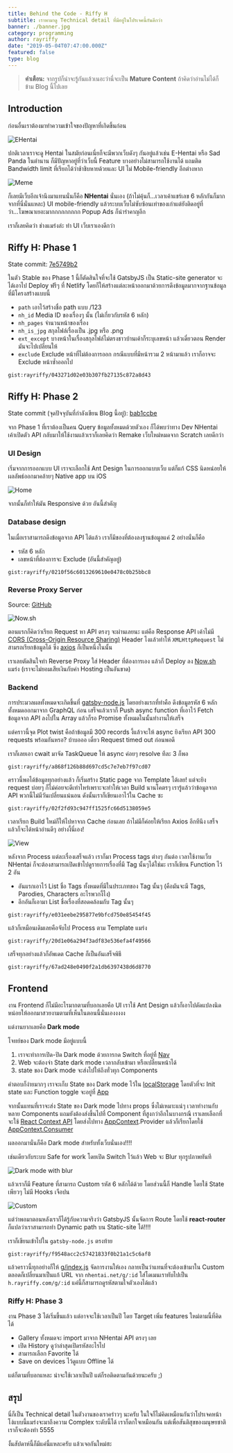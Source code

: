 ```yaml
---
title: Behind the Code - Riffy H
subtitle: เราพามาดู Technical detail ที่มีอยู่ในโปรเจคนี้กันดีกว่า
banner: ./banner.jpg
category: programming
author: rayriffy
date: "2019-05-04T07:47:00.000Z"
featured: false
type: blog
---
```


> **คำเตือน:** จากรูปก็น่าจะรู้กันแล้วเนอะว่านี่จะเป็น **Mature Content** ถ้าคิดว่าอ่านไม่ได้ก็ข้าม Blog นี้ไปเลย

## Introduction

ก่อนอื่นเราต้องมาทำความเข้าใจของปัญหาที่เกิดขึ้นก่อน

![EHentai](./eh.png)

ปกติเวลาเราจะดู Hentai ในสมัยก่อนเนี่ยก็จะมีพวกเว็บดังๆ กันอยู่แล้วเช่น E-Hentai หรือ Sad Panda ในตำนาน ก็มีปัญหาอยู่ที่ว่าเว็บนี้ Feature บางอย่างไม่สามารถใช้งานได้ แถมติด Bandwidth limit ที่เรียกได้ว่าช้าชิบหายด้วยและ UI ไม่  Mobile-friendly อีกต่างหาก

![Meme](./meme.jpg)

ก็เลยมีเว็บอีกเจ้านึงมาแทนนั่นก็คือ **NHentai** นั่นเอง (ถ้าไม่คุ้นก็...เวลาเค้าแชร์เลข 6 หลักกันก็มากจากที่นี่นั่นแหละ) UI mobile-friendly แล้วระบบเว็บไม่ซับซ้อนเท่าของเก่าแต่ยังติดอยู่ที่ว่า...โฆษณาเยอะมากกกกกกกกก Popup Ads ก็น่ารำคาญอีก

เราก็เลยคิดว่า ช่างแมร่งล่ะ ทำ UI เว็บเราเองดีกว่า

## Riffy H: Phase 1

State commit: [7e5749b2](https://github.com/rayriffy/rayriffy-h/tree/7e5749b24c48e2597ce2586f60241cdcafecfd6b)

ในตัว Stable ของ Phase 1  นี้ก็ตัดสินใจที่จะใช้ GatsbyJS เป็น Static-site generator จะได้เอาไป Deploy ฟรีๆ ที่ Netlify โดยก็ให้สร้างแต่ละหน้าออกมาด้วยการดึงข้อมูลมากจากฐานข้อมูลที่มีโครงสร้างแบบนี้

-   `path` เอาไว้สร้างชื่อ path แบบ /123
-   `nh_id` Media ID ของเรื่องๆ นั้น (ไม่เกี่ยวกับรหัส 6 หลัก)
-   `nh_pages` จำนวนหน้าของเรื่อง
-   `nh_is_jpg` สกุลไฟล์เรื่องเป็น .jpg หรือ .png
-   `ext_except` บางหน้าในเรื่องสกุลไฟล์ไม่ตรงชาวบ้านเค้าก็ระบุเลขหน้า แล้วเดี๋ยวตอน Render มันจะไปเปลี่ยนให้
-   `exclude` Exclude หน้าที่ไม่ต้องการออก กรณีแบบที่มีหน้ารวม 2 หน้ามาแล้ว เราก็อาจจะ Exclude หน้าซ้ำออกไป

`gist:rayriffy/043271d02e03b307fb27135c872a8d43`

## Riffy H: Phase 2

State commit (จุดปัจจุบันที่กำลังเขียน Blog นี้อยู่): [bab1ccbe](https://github.com/rayriffy/rayriffy-h/tree/bab1ccbed708c41b169a6811c71936b43fac32a2)

จาก Phase 1 ที่เราต้องเป็นคน Query ข้อมูลทั้งหมดด้วยตัวเอง ก็ได้พบว่าทาง Dev NHentai เค้าเปิดตัว API กลับมาให้ใช้งานแล้วเราก็เลยคิดว่า Remake เว็บใหม่หมดจาก Scratch เลยดีกว่า

### UI Design

เริ่มจากการออกแบบ UI เราจะเลือกใช้ Ant Design ในการออกแบบเว็บ แต่ก็แก้ CSS นิดหน่อยให้ผลลัพธ์ออกมาคล้ายๆ Native app บน iOS

![Home](./home.jpg)

จากนั้นก็ทำให้มัน Responsive ด้วย อันนี้สำคัญ

### Database design

ในเมื่อเราสามารถดึงข้อมูลจาก API ได้แล้ว เราก็มีของที่ต้องลงฐานข้อมูลแค่ 2 อย่างนั่นก็คือ

-   รหัส 6 หลัก
-   เลขหน้าที่ต้องการจะ Exclude (อันนี้สำคัญอยู่)

`gist:rayriffy/0210f56c6013269610e0478c0b25bbc8`


### Reverse Proxy Server

Source: [GitHub](https://github.com/rayriffy/nh-reverse-proxy)

![Now.sh](./now.png)

ตอนแรกก็คิดว่าเรียก Request หา API ตรงๆ จะผ่านเลยนะ แต่คือ Response API เค้าไม่มี [CORS (Cross-Origin Resource Sharing)](https://developer.mozilla.org/en-US/docs/Web/HTTP/CORS) Header ไงแล้วทำให้ `XMLHttpRequest` ไม่สามรถเรียกข้อมูลได้ ซึ่ง [axios](https://github.com/axios/axios) ก็เป็นหนึ่งในนั้น

เราเลยตัดสินใจทำ Reverse Proxy ใส่ Header ที่ต้องการเอง แล้วก็ Deploy ลง [Now.sh](https://now.sh) แมร่ง (เราจะไม่ยอมเสียเงินกับค่า Hosting เป็นอันขาด)

### Backend

การประมวลผลทั้งหมดจะเกิดขึ้นที่ [gatsby-node.js](https://github.com/rayriffy/rayriffy-h/blob/bab1ccbed708c41b169a6811c71936b43fac32a2/gatsby-node.js) โดยอย่างแรกที่ทำคือ ดึงข้อมูลรหัส 6 หลักทั้งหมดออกมาจาก GraphQL ก่อน เสร็จแล้วเราก็ Push async function ที่เอาไว้ Fetch ข้อมูลจาก API ลงไปใน Array แล้วก็รอ Promise ทั้งหมดในนั้นทำงานให้เสร็จ

แต่คราวนี้จุด Plot twist คือถ้าข้อมูลมี 300 records งี้แล้วจะให้ async ยิงเรียก API 300 requests พร้อมกันหรอ? บ้าบอออ เดี๋ยว Request timed out ก่อนพอดี

เราก็เลยเอา cwait มาจัด TaskQueue ให้ async ค่อยๆ resolve ทีละ 3 ก็พอ

`gist:rayriffy/a868f126b88d697cd5c7e7eb7f97cd07`

คราวนี้พอได้ข้อมูลทุกอย่างแล้ว ก็เริ่มสร้าง Static page จาก Template ได้เลย! แต่จะยิง request บ่อยๆ ก็ไม่ค่อยจะดีเท่าไหร่เพราะจะทำให้เวลา Build นานโคตรๆ เรารู้แล้วว่าข้อมูลจาก API พวกนี้ไม่มีวันเปลี่ยนแน่นอน ดังนั้นเราก็เขียนเอาไว้ใน Cache ซะ

`gist:rayriffy/02f2fd93c947ff1525fc66d5138059e5`

เวลาเรียก Build ใหม่ก็ให้ไปหาจาก Cache ก่อนเลย ถ้าไม่มีก็ค่อยให้เรียก Axios อีกทีนึง เสร็จแล้วก็จะได้หน้าอ่านดีๆ อย่างงี้นี่เอง!

![View](./view.png)

หลังจาก Process แต่ละเรื่องเสร็จแล้ว เราก็มา Process tags ต่างๆ กันต่อ เวลาใช้งานเว็บ NHentai ก็จะต้องสามารถเปิดเข้าไปดูรายการเรื่องที่มี Tag นั้นๆได้ใช่มะ เราก็เขียน Function ไว้ 2 อัน

-   อันแรกเอาไว้ List ชื่อ Tags ทั้งหมดที่มีในประเภทของ Tag นั้นๆ (คือมันจะมี Tags, Parodies, Characters อะไรพวกงี้ไง)
-   อีกอันก็เอามา List ชื่อเรื่องที่สอดคล้อมกับ Tag นั้นๆ

`gist:rayriffy/e031eebe295877e9bfcd750e85454f45`

แล้วก็เหมือนเดิมเลยคือจับไป Process ตาม Template แมร่ง

`gist:rayriffy/20d1e06a294f3adf83e536efa4f49566`

เสร็จทุกอย่างแล้วก็อัพเดต Cache ก็เป็นอันเสร็จพิธี

`gist:rayriffy/67ad248e0490f2a1db6397438d6d8770`

## Frontend

งาน Frontend ก็ไม่มีอะไรมากตามที่บอกเลยคือ UI เราใช้ Ant Design แล้วก็เอาไปดัดแปลงนิดหน่อยให้ออกมาสวยงามตามที่เห็นในตอนนี้นั่นเองงงงง

แต่งานยากเลยคือ **Dark mode**

โจทย์ของ Dark mode มีอยู่แบบนี้

1.  เราจะทำการเปิด-ปิด Dark mode ด้วยการกด Switch ที่อยู่ที่ [Nav](https://github.com/rayriffy/rayriffy-h/blob/bab1ccbed708c41b169a6811c71936b43fac32a2/src/components/nav.js)
2.  Web จะต้องจำ State dark mode เวลากลับเข้ามา หรือเปลี่ยนหน้าได้
3.  state ของ Dark mode จะส่งไปให้ถึงทั่วทุก Components

คำตอบก็ง่ายมากๆ เราจะเก็บ State ของ Dark mode ไว้ใน [localStorage](https://developer.mozilla.org/en-US/docs/Web/API/Window/localStorage) โดยตัวที่จะ Init state และ Function toggle จะอยู่ที่ [App](https://github.com/rayriffy/rayriffy-h/blob/bab1ccbed708c41b169a6811c71936b43fac32a2/src/components/app.js#L19-L40)

จากนั้นแทนที่เราจะส่ง State ของ Dark mode ไปทาง props ซึ่งไม่เหมาะแน่ๆ เวลาทำงานกับหลาย Components แถมยังต้องส่งขึ้นไปที่ Component ที่สูงกว่าอีกในบางกรณี เราเลยเลือกที่จะใช้ [React Context API](https://reactjs.org/docs/context.html) โดยส่งไปทาง [AppContext](https://github.com/rayriffy/rayriffy-h/blob/bab1ccbed708c41b169a6811c71936b43fac32a2/src/context/AppContext.js).Provider แล้วก็เรียกโดยใช้ [AppContext.Consumer](https://github.com/rayriffy/rayriffy-h/blob/bab1ccbed708c41b169a6811c71936b43fac32a2/src/components/poster.js#L47-L48)

ผลออกมานั่นก็คือ Dark mode สำหรับทั้งเว็บนั่นเอง!!!!

เช่นเดียวกับระบบ Safe for work โดยเปิด Switch ไว้แล้ว Web จะ Blur ทุกรูปภาพทันที

![Dark mode with blur](./dark.png)

แล้วเราก็มี Feature ที่สามารถ Custom รหัส 6 หลักได้ด้วย โดยส่วนนี้ก็ Handle โดยใช้ State เพียวๆ ไม่มี Hooks เจือปน

![Custom](./custom.png)

แต่ว่าพอมาตอนหลังเราก็ได้รู้กับความจริงว่า GatsbyJS นั้นจัดการ Route โดยใช้ **react-router** ก็แปลว่าเราสามารถทำ Dynamic path บน Static-site ได้!!!!

เราก็เขียนเข้าไปใน `gatsby-node.js` ตรงท้าย

`gist:rayriffy/f9548acc2c57421833f0b21a1c5c6af8`

แล้วคราวนี้ทุกอย่างก็ให้ [g/index.js](https://github.com/rayriffy/rayriffy-h/blob/bab1ccbed708c41b169a6811c71936b43fac32a2/src/pages/g/index.js) จัดการงานให้เอง กลายเป็นว่าแทนที่จะต้องเข้ามาใน Custom ตลอดก็เปลี่ยนมาเป็นแก้ URL จาก `nhentai.net/g/:id` ใส่โดเมนเราทับไปเป็น `h.rayriffy.com/g/:id` แค่นี้ก็สามารถดูรหัสตามใจตัวเองได้แล้ว

### Riffy H: Phase 3

งาน Phase 3 ได้เริ่มขึ้นแล้ว แต่อาจจะใช้เวลาเป็นปี โดย Target เพิ่ม features ใหม่ตามนี้ที่คิดได้

-   Gallery ทั้งหมดจะ import มาจาก NHentai API ตรงๆ เลย
-   เปิด History ดูว่าล่าสุดเปิดรหัสอะไรไป
-   สามารถเลือก Favorite ได้
-   Save on devices ไว้ดูแบบ Offline ได้

แต่ก็ตามที่บอกแหละ น่าจะใช้เวลาเป็นปี แต่ก็รอติดตามกันด้วยนะครับ ;)

## สรุป

นี่ก็เป็น Technical detail ในตัวงานของเราคร่าวๆ นะครับ ในใจก็ไม่คิดเหมือนกันว่าโปรเจคหน้าโง่แบบนี้แมร่งจะมาถึงความ Complex ระดับนี้ได้ เราก็ตกใจเหมือนกัน แต่เพื่อสันติสุขของมนุษยชาติเราก็จะต้องทำ 5555

งั้นสัปดาห์นี้ก็มีแค่นี้แหละครับ แล้วเจอกันใหม่ฮะ
